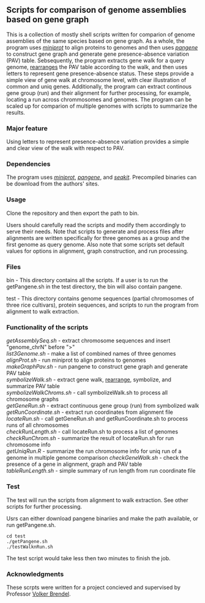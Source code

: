 ## Scripts for comparison of genome assemblies based on gene graph    
  
This is a collection of mostly shell scripts written for comparion of genome assemblies of the same species based on gene graph. As a whole, the program uses [_miniprot_](https://github.com/lh3/miniprot) to align proteins to genomes and then uses [_pangene_](https://github.com/lh3/pangene) to construct gene graph and generate gene presence-absence variation (PAV) table. Sebsequently, the program extracts gene walk for a query genome, <u>rearranges</u> the PAV table according to the walk, and then uses letters to represent gene presence-absence status. These steps provide a simple view of gene walk at chromosome level, with clear illustration of common and uniq genes. Additionally, the program can extract continous gene group (run) and their alignment for further processing, for example, locating a run across chrommosomes and genomes. The program can be scaled up for comparion of multiple genomes with scripts to summarize the results.

### Major feature

Using letters to represent presence-absence variation provides a simple and clear view of the walk with respect to PAV.

### Dependencies  

The program uses [_miniprot_](https://github.com/lh3/miniprot), [_pangene_](https://github.com/lh3/pangene), and [_seqkit_](https://bioinf.shenwei.me/seqkit/). Precompiled binaries can be download from the authors' sites. 

### Usage  

Clone the repository and then export the path to bin.

Users should carefully read the scripts and modify them accordingly to serve their needs. Note that scripts to generate and process files after alignments are written specifically for three genomes as a group and the first genome as query genome. Also note that some scripts set default values for options in alignment, graph construction, and run processing.   

### Files  
bin - This directory contains all the scripts. If a user is to run the getPangene.sh in the test directory, the bin will also contain pangene.  

test - This directory contains genome sequences (partial chromosomes of three rice cultivars), protein sequences, and scripts to run the program from alignment to walk extraction. 

### Functionality of the scripts  

_getAssemblySeq.sh_ - extract chromosome sequences and insert "genome_chrN" before ">"  
_list3Genome.sh_ - make a list of combined names of three genomes 
_alignProt.sh_ - run miniprot to align proteins to genomes  
_makeGraphPav.sh_ - run pangene to construct gene graph and generate PAV table  
_symbolizeWalk.sh_ - extract gene walk, <u>rearrange</u>, symbolize, and summarize PAV table  
_symbolizeWalkChroms.sh_ - call symbolizeWalk.sh to process all chromosome graphs  
_getGeneRun.sh_ - extract continuous gene group (run) from symbolized walk   
_getRunCoordinate.sh_ - extract run coordinates from alignment file  
_locateRun.sh_ - call getGeneRun.sh and getRunCoordinate.sh to process runs of all chromosomes   
_checkRunLength.sh_ - call locateRun.sh to process a list of genomes  
_checkRunChrom.sh_ - summarize the result of locateRun.sh for run chromosome info  
_getUniqRun.R_ - summarize the run chromosome info for uniq run of a genome in multiple genome comparison 
_checkGeneWalk.sh_ - check the presence of a gene in alignment, graph and PAV table  
_tableRunLength.sh_ - simple summary of run length from run coordinate file

### Test  
The test will run the scripts from alignment to walk extraction.
See other scripts for further processing.

Usrs can either download pangene binariies and make the path available, or run getPangene.sh.

```{bash}
cd test
./getPangene.sh
./testWalknRun.sh
```
The test script would take less then two minutes to finish the job.

### Acknowledgments

These scrpts were written for a project concieved and supervised by Professor [Volker Brendel](https://github.com/vpbrendel).


